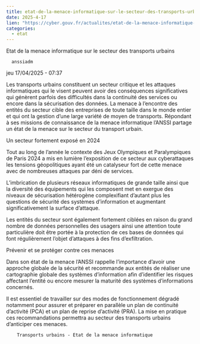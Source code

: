 ```yaml
--- 
title: etat-de-la-menace-informatique-sur-le-secteur-des-transports-urbains
date: 2025-4-17
lien: "https://cyber.gouv.fr/actualites/etat-de-la-menace-informatique-sur-le-secteur-des-transports-urbains"
categories:
  - etat
---
```


Etat de la menace informatique sur le secteur des transports urbains

            


      anssiadm
jeu 17/04/2025 - 07:37

      

              
  

    

      
            
Les transports urbains constituent un secteur critique et les attaques informatiques qui le visent peuvent avoir des conséquences significatives qui génèrent parfois des difficultés dans la continuité des services ou encore dans la sécurisation des données. La menace à l’encontre des entités du secteur cible des entreprises de toute taille
dans le monde entier
et qui ont la gestion d’une large variété de moyen de transports. Répondant à ses missions de connaissance de la menace informatique
l’ANSSI partage un état de la menace sur le secteur du transport urbain.

Un secteur fortement exposé en 2024

Tout au long de l’année
le contexte des Jeux Olympiques et Paralympiques de Paris 2024 a mis en lumière l’exposition de ce secteur aux cyberattaques
les tensions géopolitiques ayant été un catalyseur fort de cette menace avec de nombreuses attaques par déni de services.

L’imbrication de plusieurs réseaux informatiques de grande taille ainsi que la diversité des équipements qui les composent met en exergue des niveaux de sécurisation hétérogène complexifiant d’autant plus les questions de sécurité des systèmes d’information et augmentant significativement la surface d’attaque.

Les entités du secteur sont également fortement ciblées en raison du grand nombre de données personnelles des usagers
ainsi une attention toute particulière doit être portée à la protection de ces bases de données qui font régulièrement l’objet d’attaques à des fins d’exfiltration.

Prévenir et se protéger contre ces menaces

Dans son état de la menace
l’ANSSI rappelle l’importance d’avoir une approche globale de la sécurité et recommande aux entités de réaliser une cartographie globale des systèmes d’information afin d’identifier les risques affectant l’entité ou encore mesurer la maturité des systèmes d’informations concernés.

Il est essentiel de travailler sur des modes de fonctionnement dégradé notamment pour assurer et préparer en parallèle un plan de continuité d’activité (PCA) et un plan de reprise d’activité (PRA). La mise en pratique ces recommandations permettra au secteur des transports urbains d’anticiper ces menaces.


      
    

  


              
  

    

      
        Transports urbains - Etat de la menace informatique
